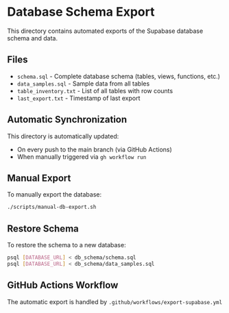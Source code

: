 # Database Schema Export

This directory contains automated exports of the Supabase database schema and data.

## Files

- `schema.sql` - Complete database schema (tables, views, functions, etc.)
- `data_samples.sql` - Sample data from all tables
- `table_inventory.txt` - List of all tables with row counts
- `last_export.txt` - Timestamp of last export

## Automatic Synchronization

This directory is automatically updated:
- On every push to the main branch (via GitHub Actions)
- When manually triggered via `gh workflow run`

## Manual Export

To manually export the database:
```bash
./scripts/manual-db-export.sh
```

## Restore Schema

To restore the schema to a new database:
```bash
psql [DATABASE_URL] < db_schema/schema.sql
psql [DATABASE_URL] < db_schema/data_samples.sql
```

## GitHub Actions Workflow

The automatic export is handled by `.github/workflows/export-supabase.yml`

